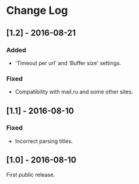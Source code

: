 # Change Log

## [1.2] - 2016-08-21
### Added
- 'Timeout per url' and 'Buffer size' settings.

### Fixed
- Compatibility with mail.ru and some other sites.

## [1.1] - 2016-08-10
### Fixed
- Incorrect parsing titles.

## [1.0] - 2016-08-10
First public release.
